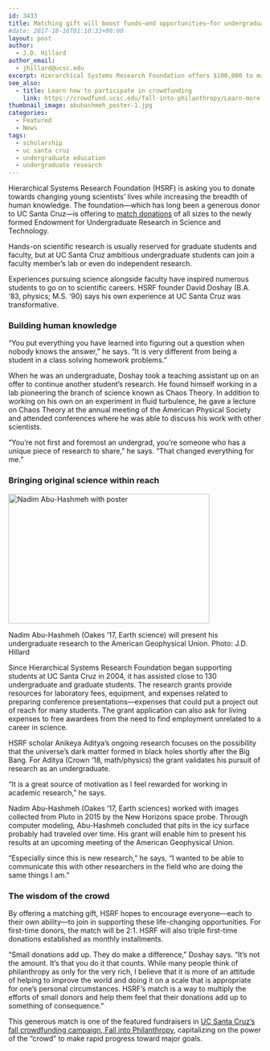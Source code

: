 ```yaml
---
id: 3433
title: Matching gift will boost funds—and opportunities—for undergraduates doing research
#date: 2017-10-16T01:10:33+00:00
layout: post
author:
  - J.D. Hillard
author_email:
  - jhillard@ucsc.edu
excerpt: Hierarchical Systems Research Foundation offers $100,000 to match donations supporting scientific research by undergraduates
see_also:
  - title: Learn how to participate in crowdfunding
    link: https://crowdfund.ucsc.edu/fall-into-philanthropy/Learn-more.html
thumbnail_image: abuhashmeh_poster-1.jpg
categories:
  - Featured
  - News
tags:
  - scholarship
  - uc santa cruz
  - undergraduate education
  - undergraduate research
---
```

Hierarchical Systems Research Foundation (HSRF) is asking you to donate towards changing young scientists’ lives while increasing the breadth of human knowledge. The foundation—which has long been a generous donor to UC Santa Cruz—is offering to [match donations](https://crowdfund.ucsc.edu/?cfpage=project&project_id=17079) of all sizes to the newly formed Endowment for Undergraduate Research in Science and Technology.

Hands-on scientific research is usually reserved for graduate students and faculty, but at UC Santa Cruz ambitious undergraduate students can join a faculty member’s lab or even do independent research.

Experiences pursuing science alongside faculty have inspired numerous students to go on to scientific careers. HSRF founder David Doshay (B.A. ‘83, physics; M.S. ‘90) says his own experience at UC Santa Cruz was transformative.

### Building human knowledge

“You put everything you have learned into figuring out a question when nobody knows the answer,” he says. “It is very different from being a student in a class solving homework problems.”

When he was an undergraduate, Doshay took a teaching assistant up on an offer to continue another student’s research. He found himself working in a lab pioneering the branch of science known as Chaos Theory. In addition to working on his own on an experiment in fluid turbulence, he gave a lecture on Chaos Theory at the annual meeting of the American Physical Society and attended conferences where he was able to discuss his work with other scientists.

“You’re not first and foremost an undergrad, you’re someone who has a unique piece of research to share,” he says. “That changed everything for me.”

### Bringing original science within reach<figure id="attachment_3458" style="width: 400px" class="wp-caption alignleft">

<img class="wp-image-3458" src="https://giving.ucsc.edu/wp-content/uploads/2017/10/abuhashmeh_poster-1-300x193.jpg" alt="Nadim Abu-Hashmeh with poster " width="400" height="258" srcset="https://ucsc-giving.lndo.site/wp-content/uploads/2017/10/abuhashmeh_poster-1-300x193.jpg 300w, https://ucsc-giving.lndo.site/wp-content/uploads/2017/10/abuhashmeh_poster-1.jpg 500w" sizes="(max-width: 400px) 100vw, 400px" /> <figcaption class="wp-caption-text">Nadim Abu-Hashmeh (Oakes &#8217;17, Earth science) will present his undergraduate research to the American Geophysical Union. Photo: J.D. Hillard</figcaption></figure> 

Since Hierarchical Systems Research Foundation began supporting students at UC Santa Cruz in 2004, it has assisted close to 130 undergraduate and graduate students. The research grants provide resources for laboratory fees, equipment, and expenses related to preparing conference presentations—expenses that could put a project out of reach for many students. The grant application can also ask for living expenses to free awardees from the need to find employment unrelated to a career in science.

HSRF scholar Anikeya Aditya’s ongoing research focuses on the possibility that the universe’s dark matter formed in black holes shortly after the Big Bang. For Aditya (Crown ‘18, math/physics) the grant validates his pursuit of research as an undergraduate.

“It is a great source of motivation as I feel rewarded for working in academic research,” he says.

Nadim Abu-Hashmeh (Oakes ‘17, Earth sciences) worked with images collected from Pluto in 2015 by the New Horizons space probe. Through computer modeling, Abu-Hashmeh concluded that pits in the icy surface probably had traveled over time. His grant will enable him to present his results at an upcoming meeting of the American Geophysical Union.

“Especially since this is new research,” he says, “I wanted to be able to communicate this with other researchers in the field who are doing the same things I am.”

### The wisdom of the crowd

By offering a matching gift, HSRF hopes to encourage everyone—each to their own ability—to join in supporting these life-changing opportunities. For first-time donors, the match will be 2:1. HSRF will also triple first-time donations established as monthly installments.

“Small donations add up. They do make a difference,” Doshay says. “It’s not the amount. It’s that you do it that counts. While many people think of philanthropy as only for the very rich, I believe that it is more of an attitude of helping to improve the world and doing it on a scale that is appropriate for one’s personal circumstances. HSRF’s match is a way to multiply the efforts of small donors and help them feel that their donations add up to something of consequence.”

This generous match is one of the featured fundraisers in [UC Santa Cruz’s fall crowdfunding campaign, Fall into Philanthropy](https://crowdfund.ucsc.edu/?cfpage=explore&cat_id=5054), capitalizing on the power of the “crowd” to make rapid progress toward major goals.
